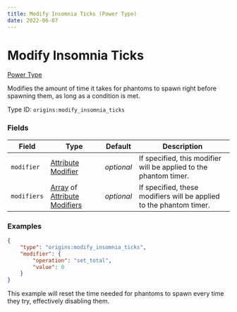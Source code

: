 ```yaml
---
title: Modify Insomnia Ticks (Power Type)
date: 2022-06-07
---
```


# Modify Insomnia Ticks

[Power Type](../power_types.md)

Modifies the amount of time it takes for phantoms to spawn right before spawning them, as long as a condition is met. 

Type ID: `origins:modify_insomnia_ticks`

### Fields

Field  | Type | Default | Description
-------|------|---------|-------------
`modifier` | [Attribute Modifier](../data_types/attribute_modifier.md) | _optional_ | If specified, this modifier will be applied to the phantom timer.
`modifiers` | [Array](../data_types/array.md) of [Attribute Modifiers](../data_types/attribute_modifier.md) | _optional_ | If specified, these modifiers will be applied to the phantom timer.

### Examples

```json
{
    "type": "origins:modify_insomnia_ticks",
    "modifier": {
        "operation": "set_total",
        "value": 0
    }
}
```

This example will reset the time needed for phantoms to spawn every time they try, effectively disabling them.
